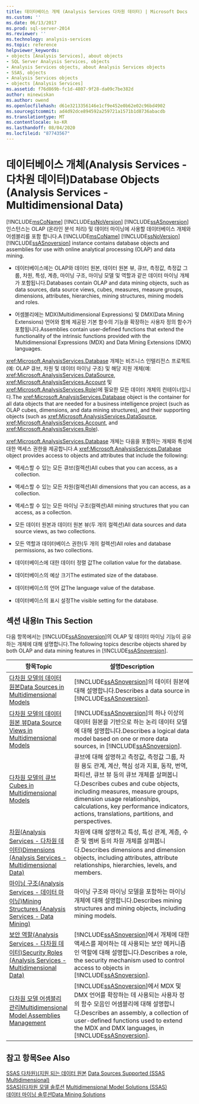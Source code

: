 ```yaml
---
title: 데이터베이스 개체 (Analysis Services 다차원 데이터) | Microsoft Docs
ms.custom: ''
ms.date: 06/13/2017
ms.prod: sql-server-2014
ms.reviewer: ''
ms.technology: analysis-services
ms.topic: reference
helpviewer_keywords:
- objects [Analysis Services], about objects
- SQL Server Analysis Services, objects
- Analysis Services objects, about Analysis Services objects
- SSAS, objects
- Analysis Services objects
- objects [Analysis Services]
ms.assetid: f76d869b-fc1d-4807-9f28-da09c7be382d
author: minewiskan
ms.author: owend
ms.openlocfilehash: d61e3213356146e1cf9e452e0b62e02c96bd4902
ms.sourcegitcommit: ad4d92dce894592a259721a1571b1d8736abacdb
ms.translationtype: MT
ms.contentlocale: ko-KR
ms.lasthandoff: 08/04/2020
ms.locfileid: "87743567"
---
```

# <a name="database-objects-analysis-services---multidimensional-data"></a><span data-ttu-id="4a2c1-102">데이터베이스 개체(Analysis Services - 다차원 데이터)</span><span class="sxs-lookup"><span data-stu-id="4a2c1-102">Database Objects (Analysis Services - Multidimensional Data)</span></span>
  <span data-ttu-id="4a2c1-103">[!INCLUDE[msCoName](../../../includes/msconame-md.md)] [!INCLUDE[ssNoVersion](../../../includes/ssnoversion-md.md)] [!INCLUDE[ssASnoversion](../../../includes/ssasnoversion-md.md)] 인스턴스는 OLAP (온라인 분석 처리) 및 데이터 마이닝에 사용할 데이터베이스 개체와 어셈블리를 포함 합니다.</span><span class="sxs-lookup"><span data-stu-id="4a2c1-103">A [!INCLUDE[msCoName](../../../includes/msconame-md.md)] [!INCLUDE[ssNoVersion](../../../includes/ssnoversion-md.md)] [!INCLUDE[ssASnoversion](../../../includes/ssasnoversion-md.md)] instance contains database objects and assemblies for use with online analytical processing (OLAP) and data mining.</span></span>  
  
-   <span data-ttu-id="4a2c1-104">데이터베이스에는 OLAP와 데이터 원본, 데이터 원본 뷰, 큐브, 측정값, 측정값 그룹, 차원, 특성, 계층, 마이닝 구조, 마이닝 모델 및 역할과 같은 데이터 마이닝 개체가 포함됩니다.</span><span class="sxs-lookup"><span data-stu-id="4a2c1-104">Databases contain OLAP and data mining objects, such as data sources, data source views, cubes, measures, measure groups, dimensions, attributes, hierarchies, mining structures, mining models and roles.</span></span>  
  
-   <span data-ttu-id="4a2c1-105">어셈블리에는 MDX(Multidimensional Expressions) 및 DMX(Data Mining Extensions) 언어와 함께 제공된 기본 함수의 기능을 확장하는 사용자 정의 함수가 포함됩니다.</span><span class="sxs-lookup"><span data-stu-id="4a2c1-105">Assemblies contain user-defined functions that extend the functionality of the intrinsic functions provided with the Multidimensional Expressions (MDX) and Data Mining Extensions (DMX) languages.</span></span>  
  
 <span data-ttu-id="4a2c1-106"><xref:Microsoft.AnalysisServices.Database> 개체는 비즈니스 인텔리전스 프로젝트(예: OLAP 큐브, 차원 및 데이터 마이닝 구조) 및 해당 지원 개체(예: <xref:Microsoft.AnalysisServices.DataSource>, <xref:Microsoft.AnalysisServices.Account> 및 <xref:Microsoft.AnalysisServices.Role>)에 필요한 모든 데이터 개체의 컨테이너입니다.</span><span class="sxs-lookup"><span data-stu-id="4a2c1-106">The <xref:Microsoft.AnalysisServices.Database> object is the container for all data objects that are needed for a business intelligence project (such as OLAP cubes, dimensions, and data mining structures), and their supporting objects (such as <xref:Microsoft.AnalysisServices.DataSource>, <xref:Microsoft.AnalysisServices.Account>, and <xref:Microsoft.AnalysisServices.Role>).</span></span>  
  
 <span data-ttu-id="4a2c1-107"><xref:Microsoft.AnalysisServices.Database> 개체는 다음을 포함하는 개체와 특성에 대한 액세스 권한을 제공합니다.</span><span class="sxs-lookup"><span data-stu-id="4a2c1-107">A <xref:Microsoft.AnalysisServices.Database> object provides access to objects and attributes that include the following:</span></span>  
  
-   <span data-ttu-id="4a2c1-108">액세스할 수 있는 모든 큐브(컬렉션)</span><span class="sxs-lookup"><span data-stu-id="4a2c1-108">All cubes that you can access, as a collection.</span></span>  
  
-   <span data-ttu-id="4a2c1-109">액세스할 수 있는 모든 차원(컬렉션)</span><span class="sxs-lookup"><span data-stu-id="4a2c1-109">All dimensions that you can access, as a collection.</span></span>  
  
-   <span data-ttu-id="4a2c1-110">액세스할 수 있는 모든 마이닝 구조(컬렉션)</span><span class="sxs-lookup"><span data-stu-id="4a2c1-110">All mining structures that you can access, as a collection.</span></span>  
  
-   <span data-ttu-id="4a2c1-111">모든 데이터 원본과 데이터 원본 뷰(두 개의 컬렉션)</span><span class="sxs-lookup"><span data-stu-id="4a2c1-111">All data sources and data source views, as two collections.</span></span>  
  
-   <span data-ttu-id="4a2c1-112">모든 역할과 데이터베이스 권한(두 개의 컬렉션)</span><span class="sxs-lookup"><span data-stu-id="4a2c1-112">All roles and database permissions, as two collections.</span></span>  
  
-   <span data-ttu-id="4a2c1-113">데이터베이스에 대한 데이터 정렬 값</span><span class="sxs-lookup"><span data-stu-id="4a2c1-113">The collation value for the database.</span></span>  
  
-   <span data-ttu-id="4a2c1-114">데이터베이스의 예상 크기</span><span class="sxs-lookup"><span data-stu-id="4a2c1-114">The estimated size of the database.</span></span>  
  
-   <span data-ttu-id="4a2c1-115">데이터베이스의 언어 값</span><span class="sxs-lookup"><span data-stu-id="4a2c1-115">The language value of the database.</span></span>  
  
-   <span data-ttu-id="4a2c1-116">데이터베이스의 표시 설정</span><span class="sxs-lookup"><span data-stu-id="4a2c1-116">The visible setting for the database.</span></span>  
  
## <a name="in-this-section"></a><span data-ttu-id="4a2c1-117">섹션 내용</span><span class="sxs-lookup"><span data-stu-id="4a2c1-117">In This Section</span></span>  
 <span data-ttu-id="4a2c1-118">다음 항목에서는 [!INCLUDE[ssASnoversion](../../../includes/ssasnoversion-md.md)]의 OLAP 및 데이터 마이닝 기능이 공유하는 개체에 대해 설명합니다.</span><span class="sxs-lookup"><span data-stu-id="4a2c1-118">The following topics describe objects shared by both OLAP and data mining features in [!INCLUDE[ssASnoversion](../../../includes/ssasnoversion-md.md)].</span></span>  
  
|<span data-ttu-id="4a2c1-119">항목</span><span class="sxs-lookup"><span data-stu-id="4a2c1-119">Topic</span></span>|<span data-ttu-id="4a2c1-120">설명</span><span class="sxs-lookup"><span data-stu-id="4a2c1-120">Description</span></span>|  
|-----------|-----------------|  
|[<span data-ttu-id="4a2c1-121">다차원 모델의 데이터 원본</span><span class="sxs-lookup"><span data-stu-id="4a2c1-121">Data Sources in Multidimensional Models</span></span>](../data-sources-in-multidimensional-models.md)|<span data-ttu-id="4a2c1-122">[!INCLUDE[ssASnoversion](../../../includes/ssasnoversion-md.md)]의 데이터 원본에 대해 설명합니다.</span><span class="sxs-lookup"><span data-stu-id="4a2c1-122">Describes a data source in [!INCLUDE[ssASnoversion](../../../includes/ssasnoversion-md.md)].</span></span>|  
|[<span data-ttu-id="4a2c1-123">다차원 모델의 데이터 원본 뷰</span><span class="sxs-lookup"><span data-stu-id="4a2c1-123">Data Source Views in Multidimensional Models</span></span>](../data-source-views-in-multidimensional-models.md)|<span data-ttu-id="4a2c1-124">[!INCLUDE[ssASnoversion](../../../includes/ssasnoversion-md.md)]의 하나 이상의 데이터 원본을 기반으로 하는 논리 데이터 모델에 대해 설명합니다.</span><span class="sxs-lookup"><span data-stu-id="4a2c1-124">Describes a logical data model based on one or more data sources, in [!INCLUDE[ssASnoversion](../../../includes/ssasnoversion-md.md)].</span></span>|  
|[<span data-ttu-id="4a2c1-125">다차원 모델의 큐브</span><span class="sxs-lookup"><span data-stu-id="4a2c1-125">Cubes in Multidimensional Models</span></span>](../cubes-in-multidimensional-models.md)|<span data-ttu-id="4a2c1-126">큐브에 대해 설명하고 측정값, 측정값 그룹, 차원 용도 관계, 계산, 핵심 성과 지표, 동작, 번역, 파티션, 큐브 뷰 등의 큐브 개체를 살펴봅니다.</span><span class="sxs-lookup"><span data-stu-id="4a2c1-126">Describes cubes and cube objects, including measures, measure groups, dimension usage relationships, calculations, key performance indicators, actions, translations, partitions, and perspectives.</span></span>|  
|[<span data-ttu-id="4a2c1-127">차원&#40;Analysis Services - 다차원 데이터&#41;</span><span class="sxs-lookup"><span data-stu-id="4a2c1-127">Dimensions &#40;Analysis Services - Multidimensional Data&#41;</span></span>](../../multidimensional-models-olap-logical-dimension-objects/dimensions-analysis-services-multidimensional-data.md)|<span data-ttu-id="4a2c1-128">차원에 대해 설명하고 특성, 특성 관계, 계층, 수준 및 멤버 등의 차원 개체를 살펴봅니다.</span><span class="sxs-lookup"><span data-stu-id="4a2c1-128">Describes dimensions and dimension objects, including attributes, attribute relationships, hierarchies, levels, and members.</span></span>|  
|[<span data-ttu-id="4a2c1-129">마이닝 구조&#40;Analysis Services - 데이터 마이닝&#41;</span><span class="sxs-lookup"><span data-stu-id="4a2c1-129">Mining Structures &#40;Analysis Services - Data Mining&#41;</span></span>](../../data-mining/mining-structures-analysis-services-data-mining.md)|<span data-ttu-id="4a2c1-130">마이닝 구조와 마이닝 모델을 포함하는 마이닝 개체에 대해 설명합니다.</span><span class="sxs-lookup"><span data-stu-id="4a2c1-130">Describes mining structures and mining objects, including mining models.</span></span>|  
|[<span data-ttu-id="4a2c1-131">보안 역할&#40;Analysis Services - 다차원 데이터&#41;</span><span class="sxs-lookup"><span data-stu-id="4a2c1-131">Security Roles  &#40;Analysis Services - Multidimensional Data&#41;</span></span>](security-roles-analysis-services-multidimensional-data.md)|<span data-ttu-id="4a2c1-132">[!INCLUDE[ssASnoversion](../../../includes/ssasnoversion-md.md)]에서 개체에 대한 액세스를 제어하는 데 사용되는 보안 메커니즘인 역할에 대해 설명합니다.</span><span class="sxs-lookup"><span data-stu-id="4a2c1-132">Describes a role, the security mechanism used to control access to objects in [!INCLUDE[ssASnoversion](../../../includes/ssasnoversion-md.md)].</span></span>|  
|[<span data-ttu-id="4a2c1-133">다차원 모델 어셈블리 관리</span><span class="sxs-lookup"><span data-stu-id="4a2c1-133">Multidimensional Model Assemblies Management</span></span>](../multidimensional-model-assemblies-management.md)|<span data-ttu-id="4a2c1-134">[!INCLUDE[ssASnoversion](../../../includes/ssasnoversion-md.md)]에서 MDX 및 DMX 언어를 확장하는 데 사용되는 사용자 정의 함수 모음인 어셈블리에 대해 설명합니다.</span><span class="sxs-lookup"><span data-stu-id="4a2c1-134">Describes an assembly, a collection of user-defined functions used to extend the MDX and DMX languages, in [!INCLUDE[ssASnoversion](../../../includes/ssasnoversion-md.md)].</span></span>|  
  
## <a name="see-also"></a><span data-ttu-id="4a2c1-135">참고 항목</span><span class="sxs-lookup"><span data-stu-id="4a2c1-135">See Also</span></span>  
 <span data-ttu-id="4a2c1-136">[SSAS 다차원&#41;&#40;지원 되는 데이터 원본](../supported-data-sources-ssas-multidimensional.md) </span><span class="sxs-lookup"><span data-stu-id="4a2c1-136">[Data Sources Supported &#40;SSAS Multidimensional&#41;](../supported-data-sources-ssas-multidimensional.md) </span></span>  
 <span data-ttu-id="4a2c1-137">[SSAS&#41;&#40;다차원 모델 솔루션](../multidimensional-model-solutions-ssas.md) </span><span class="sxs-lookup"><span data-stu-id="4a2c1-137">[Multidimensional Model Solutions &#40;SSAS&#41;](../multidimensional-model-solutions-ssas.md) </span></span>  
 [<span data-ttu-id="4a2c1-138">데이터 마이닝 솔루션</span><span class="sxs-lookup"><span data-stu-id="4a2c1-138">Data Mining Solutions</span></span>](../../data-mining/data-mining-solutions.md)  
  
  
